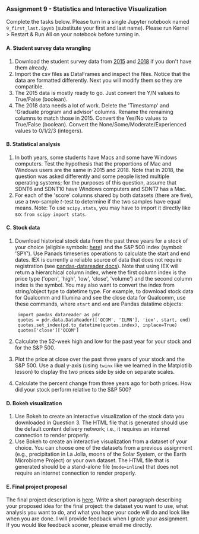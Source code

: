 ### Assignment 9 - Statistics and Interactive Visualization

Complete the tasks below. Please turn in a single Jupyter notebook named `9_first_last.ipynb` (substitute your first and last name). Please run Kernel > Restart & Run All on your notebook before turning in.

#### A. Student survey data wrangling

1. Download the student survey data from [2015](https://raw.githubusercontent.com/cuttlefishh/python-for-data-analysis/master/data/survey_scores_2015_T.csv) and [2018](https://raw.githubusercontent.com/cuttlefishh/python-for-data-analysis/master/data/survey_scores_2018.csv) if you don't have them already.
2. Import the csv files as DataFrames and inspect the files. Notice that the data are formatted differently. Next you will modify them so they are compatible.
3. The 2015 data is mostly ready to go. Just convert the Y/N values to True/False (boolean).
4. The 2018 data needs a lot of work. Delete the 'Timestamp' and 'Graduate program and advisor' columns. Rename the remaining columns to match those in 2015. Convert the Yes/No values to True/False (boolean). Convert the None/Some/Moderate/Experienced values to 0/1/2/3 (integers). 

#### B. Statistical analysis

1. In both years, some students have Macs and some have Windows computers. Test the hypothesis that the proportions of Mac and Windows users are the same in 2015 and 2018. Note that in 2018, the question was asked differently and some people listed multiple operating systems; for the purposes of this question, assume that SDNT6 and SDNT10 have Windows computers and SDNT7 has a Mac.
2. For each of the 'score' columns shared by both datasets (there are five), use a two-sample *t*-test to determine if the two samples have equal means. Note: To use `scipy.stats`, you may have to import it directly like so: `from scipy import stats`.

#### C. Stock data

1. Download historical stock data from the past three years for a stock of your choice (eligible symbols: [here](https://iextrading.com/trading/eligible-symbols/)) and the S&P 500 index (symbol: 'SPY'). Use Panads timeseries operations to calculate the start and end dates. IEX is currently a reliable source of data that does not require registration (see [pandas-datareader docs](https://pydata.github.io/pandas-datareader/stable/remote_data.html)). Note that using IEX will return a hierarchical column index, where the first column index is the price type ('open', 'high', 'low', 'close', 'volume') and the second column index is the symbol. You may also want to convert the index from string/object type to datetime type. For example, to download stock data for Qualcomm and Illumina and see the close data for Qualcomm, use these commands, where `start` and `end` are Pandas datatime objects: 

        import pandas_datareader as pdr
        quotes = pdr.data.DataReader(['QCOM', 'ILMN'], 'iex', start, end)
        quotes.set_index(pd.to_datetime(quotes.index), inplace=True)
        quotes['close']['QCOM']

2. Calculate the 52-week high and low for the past year for your stock and for the S&P 500.
3. Plot the price at close over the past three years of your stock and the S&P 500. Use a dual y-axis (using `twinx` like we learned in the Matplotlib lesson) to display the two prices side by side on separate scales.
4. Calculate the percent change from three years ago for both prices. How did your stock perform relative to the S&P 500?

#### D. Bokeh visualization

1. Use Bokeh to create an interactive visualization of the stock data you downloaded in Question 3. The HTML file that is generated should use the default content delivery network; i.e., it requires an internet connection to render properly.
2. Use Bokeh to create an interactive visualization from a dataset of your choice. You can choose one of the datasets from a previous assignment (e.g., precipitation in La Jolla, moons of the Solar System, or the Earth Microbiome Project) or your own dataset. The HTML file that is generated should be a stand-alone file (`mode=inline`) that does not require an internet connection to render properly.

#### E. Final project proposal

The final project description is [here](https://github.com/cuttlefishh/python-for-data-analysis/blob/master/assignments/final_project.md). Write a short paragraph describing your proposed idea for the final project: the dataset you want to use, what analysis you want to do, and what you hope your code will do and look like when you are done. I will provide feedback when I grade your assignment. If you would like feedback sooner, please email me directly.
